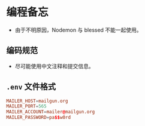 # 编程备忘

- 由于不明原因，Nodemon 与 blessed 不能一起使用。

## 编码规范

- 尽可能使用中文注释和提交信息。

## `.env` 文件格式

``` conf
MAILER_HOST=mailgun.org
MAILER_PORT=565
MAILER_ACCOUNT=mailer@mailgun.org
MAILER_PASSWORD=pa$$w0rd
```
